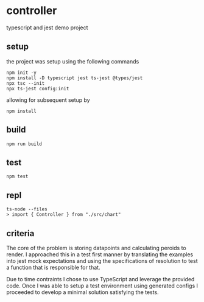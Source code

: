 # controller

typescript and jest demo project

## setup

the project was setup using the following commands

```
npm init -y
npm install -D typescript jest ts-jest @types/jest
npx tsc --init
npx ts-jest config:init
```

allowing for subsequent setup by

```
npm install
```

## build

```
npm run build
```

## test

```
npm test
```

## repl

```
ts-node --files
> import { Controller } from "./src/chart"
```

## criteria

The core of the problem is storing datapoints and calculating peroids to render. I approached this in a test first manner by translating the examples into jest mock expectations and using the specifications of resolution to test a function that is responsible for that.

Due to time contraints I chose to use TypeScript and leverage the provided code. Once I was able to setup a test environment using generated configs I proceeded to develop a minimal solution satisfying the tests.